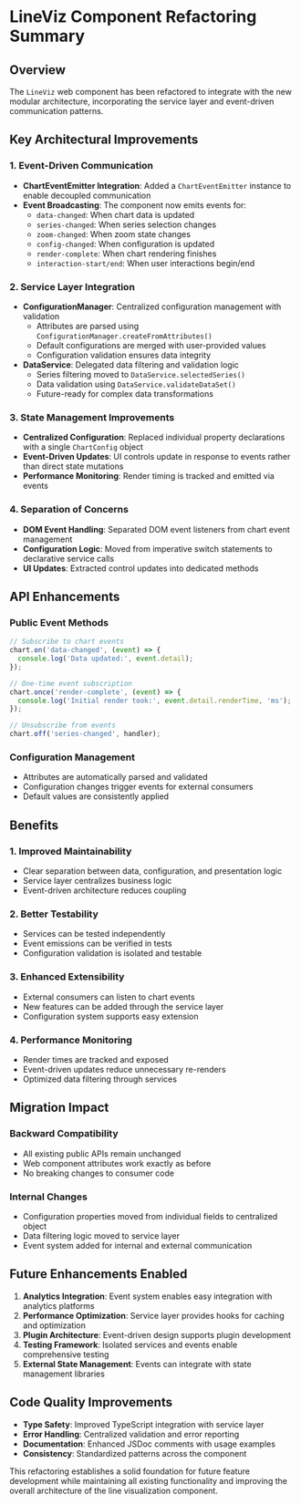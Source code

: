 # LineViz Component Refactoring Summary

## Overview
The `LineViz` web component has been refactored to integrate with the new modular architecture, incorporating the service layer and event-driven communication patterns.

## Key Architectural Improvements

### 1. Event-Driven Communication

- **ChartEventEmitter Integration**: Added a `ChartEventEmitter` instance to enable decoupled communication
- **Event Broadcasting**: The component now emits events for:
  - `data-changed`: When chart data is updated
  - `series-changed`: When series selection changes
  - `zoom-changed`: When zoom state changes
  - `config-changed`: When configuration is updated
  - `render-complete`: When chart rendering finishes
  - `interaction-start/end`: When user interactions begin/end

### 2. Service Layer Integration

- **ConfigurationManager**: Centralized configuration management with validation
  - Attributes are parsed using `ConfigurationManager.createFromAttributes()`
  - Default configurations are merged with user-provided values
  - Configuration validation ensures data integrity
- **DataService**: Delegated data filtering and validation logic
  - Series filtering moved to `DataService.selectedSeries()`
  - Data validation using `DataService.validateDataSet()`
  - Future-ready for complex data transformations

### 3. State Management Improvements

- **Centralized Configuration**: Replaced individual property declarations with a single `ChartConfig` object
- **Event-Driven Updates**: UI controls update in response to events rather than direct state mutations
- **Performance Monitoring**: Render timing is tracked and emitted via events

### 4. Separation of Concerns

- **DOM Event Handling**: Separated DOM event listeners from chart event management
- **Configuration Logic**: Moved from imperative switch statements to declarative service calls
- **UI Updates**: Extracted control updates into dedicated methods

## API Enhancements

### Public Event Methods

```typescript
// Subscribe to chart events
chart.on('data-changed', (event) => {
  console.log('Data updated:', event.detail);
});

// One-time event subscription
chart.once('render-complete', (event) => {
  console.log('Initial render took:', event.detail.renderTime, 'ms');
});

// Unsubscribe from events
chart.off('series-changed', handler);
```

### Configuration Management

- Attributes are automatically parsed and validated
- Configuration changes trigger events for external consumers
- Default values are consistently applied

## Benefits

### 1. **Improved Maintainability**

- Clear separation between data, configuration, and presentation logic
- Service layer centralizes business logic
- Event-driven architecture reduces coupling

### 2. **Better Testability**

- Services can be tested independently
- Event emissions can be verified in tests
- Configuration validation is isolated and testable

### 3. **Enhanced Extensibility**

- External consumers can listen to chart events
- New features can be added through the service layer
- Configuration system supports easy extension

### 4. **Performance Monitoring**

- Render times are tracked and exposed
- Event-driven updates reduce unnecessary re-renders
- Optimized data filtering through services

## Migration Impact

### Backward Compatibility

- All existing public APIs remain unchanged
- Web component attributes work exactly as before
- No breaking changes to consumer code

### Internal Changes

- Configuration properties moved from individual fields to centralized object
- Data filtering logic moved to service layer
- Event system added for internal and external communication

## Future Enhancements Enabled

1. **Analytics Integration**: Event system enables easy integration with analytics platforms
2. **Performance Optimization**: Service layer provides hooks for caching and optimization
3. **Plugin Architecture**: Event-driven design supports plugin development
4. **Testing Framework**: Isolated services and events enable comprehensive testing
5. **External State Management**: Events can integrate with state management libraries

## Code Quality Improvements

- **Type Safety**: Improved TypeScript integration with service layer
- **Error Handling**: Centralized validation and error reporting
- **Documentation**: Enhanced JSDoc comments with usage examples
- **Consistency**: Standardized patterns across the component

This refactoring establishes a solid foundation for future feature development while maintaining all existing functionality and improving the overall architecture of the line visualization component.
